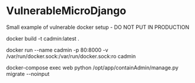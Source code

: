 # VulnerableMicroDjango
Small example of vulnerable docker setup - DO NOT PUT IN PRODUCTION


docker build -t cadmin:latest .

docker run --name cadmin -p 80:8000 -v /var/run/docker.sock:/var/run/docker.sock:ro cadmin


docker-compose exec web python /opt/app/containAdmin/manage.py migrate --noinput
